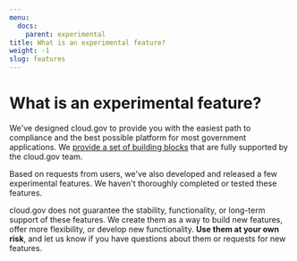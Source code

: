 ```yaml
---
menu:
  docs:
    parent: experimental
title: What is an experimental feature?
weight: -1
slug: features
---
```

 # What is an experimental feature?
We've designed cloud.gov to provide you with the easiest path to compliance and the best possible platform for most government applications. We [provide a set of building blocks](/intro/pricing/whats-included/) that are fully supported by the cloud.gov team.

Based on requests from users, we've also developed and released a few experimental features. We haven't thoroughly completed or tested these features.

cloud.gov does not guarantee the stability, functionality, or long-term support of these features. We create them as a way to build new features, offer more flexibility, or develop new functionality. **Use them at your own risk**, and let us know if you have questions about them or requests for new features.
